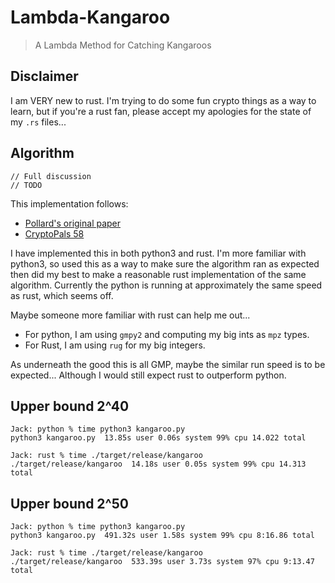 # Lambda-Kangaroo
> A Lambda Method for Catching Kangaroos

## Disclaimer

I am VERY new to rust. I'm trying to do some fun crypto things as a way to learn, but if you're a rust fan, please accept my apologies for the state of my `.rs` files... 

## Algorithm 

```
// Full discussion 
// TODO
```

This implementation follows:

- [Pollard's original paper](https://www.ams.org/journals/mcom/1978-32-143/S0025-5718-1978-0491431-9/S0025-5718-1978-0491431-9.pdf)
- [CryptoPals 58](https://toadstyle.org/cryptopals/58.txt)

I have implemented this in both python3 and rust. I'm more familiar with python3, so used this as a way to make sure the algorithm ran as expected then did my best to make a reasonable rust implementation of the same algorithm. Currently the python is running at approximately the same speed as rust, which seems off.

Maybe someone more familiar with rust can help me out...

- For python, I am using `gmpy2` and computing my big ints as `mpz` types. 
- For Rust, I am using `rug` for my big integers.

As underneath the good this is all GMP, maybe the similar run speed is to be expected... Although I would still expect rust to outperform python.

## Upper bound 2^40

```
Jack: python % time python3 kangaroo.py
python3 kangaroo.py  13.85s user 0.06s system 99% cpu 14.022 total

Jack: rust % time ./target/release/kangaroo
./target/release/kangaroo  14.18s user 0.05s system 99% cpu 14.313 total
```

## Upper bound 2^50

```
Jack: python % time python3 kangaroo.py
python3 kangaroo.py  491.32s user 1.58s system 99% cpu 8:16.86 total

Jack: rust % time ./target/release/kangaroo
./target/release/kangaroo  533.39s user 3.73s system 97% cpu 9:13.47 total
```
